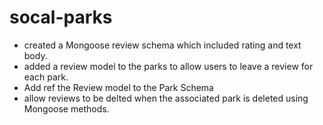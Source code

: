 # socal-parks
- created a Mongoose review schema which included rating and text body.
- added a review model to the parks to allow users to leave a review for each park.
- Add ref the Review model to the Park Schema
- allow reviews to be delted when the associated park is deleted using Mongoose methods.

